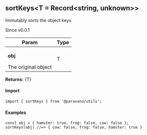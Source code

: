 <h2>sortKeys&lt;T = Record&lt;string, unknown&gt;&gt;</h2>
<p>Immutably sorts the object keys</p>
<p>Since v0.0.1</p>
<table>
      <thead>
      <tr>
        <th>Param</th>
        <th>Type</th></tr>
      </thead>
      <tbody><tr><td><p><b>obj</b></p>The original object</td><td>T</td></tr></tbody>
    </table><p><b>Returns:</b> {T}</p>
<h4>Import</h4>

```
import { sortKeys } from '@paravano/utils';
```

  <h4>Examples</h4>




```
const obj = { hamster: true, frog: false, cow: false };
sortKeys(obj) //=> { cow: false, frog: false, hamster: true }
```

